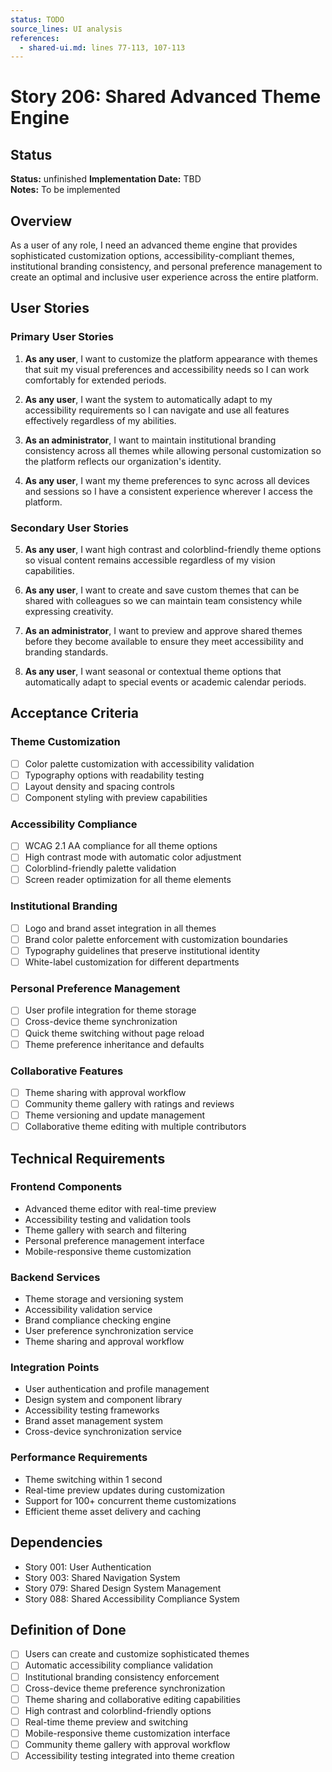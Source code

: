 ```yaml
---
status: TODO
source_lines: UI analysis
references:
  - shared-ui.md: lines 77-113, 107-113
---
```

# Story 206: Shared Advanced Theme Engine

## Status
**Status:** unfinished
**Implementation Date:** TBD  
**Notes:** To be implemented

## Overview

As a user of any role, I need an advanced theme engine that provides sophisticated customization options, accessibility-compliant themes, institutional branding consistency, and personal preference management to create an optimal and inclusive user experience across the entire platform.

## User Stories

### Primary User Stories

1. **As any user**, I want to customize the platform appearance with themes that suit my visual preferences and accessibility needs so I can work comfortably for extended periods.

2. **As any user**, I want the system to automatically adapt to my accessibility requirements so I can navigate and use all features effectively regardless of my abilities.

3. **As an administrator**, I want to maintain institutional branding consistency across all themes while allowing personal customization so the platform reflects our organization's identity.

4. **As any user**, I want my theme preferences to sync across all devices and sessions so I have a consistent experience wherever I access the platform.

### Secondary User Stories

5. **As any user**, I want high contrast and colorblind-friendly theme options so visual content remains accessible regardless of my vision capabilities.

6. **As any user**, I want to create and save custom themes that can be shared with colleagues so we can maintain team consistency while expressing creativity.

7. **As an administrator**, I want to preview and approve shared themes before they become available to ensure they meet accessibility and branding standards.

8. **As any user**, I want seasonal or contextual theme options that automatically adapt to special events or academic calendar periods.

## Acceptance Criteria

### Theme Customization
- [ ] Color palette customization with accessibility validation
- [ ] Typography options with readability testing
- [ ] Layout density and spacing controls
- [ ] Component styling with preview capabilities

### Accessibility Compliance
- [ ] WCAG 2.1 AA compliance for all theme options
- [ ] High contrast mode with automatic color adjustment
- [ ] Colorblind-friendly palette validation
- [ ] Screen reader optimization for all theme elements

### Institutional Branding
- [ ] Logo and brand asset integration in all themes
- [ ] Brand color palette enforcement with customization boundaries
- [ ] Typography guidelines that preserve institutional identity
- [ ] White-label customization for different departments

### Personal Preference Management
- [ ] User profile integration for theme storage
- [ ] Cross-device theme synchronization
- [ ] Quick theme switching without page reload
- [ ] Theme preference inheritance and defaults

### Collaborative Features
- [ ] Theme sharing with approval workflow
- [ ] Community theme gallery with ratings and reviews
- [ ] Theme versioning and update management
- [ ] Collaborative theme editing with multiple contributors

## Technical Requirements

### Frontend Components
- Advanced theme editor with real-time preview
- Accessibility testing and validation tools
- Theme gallery with search and filtering
- Personal preference management interface
- Mobile-responsive theme customization

### Backend Services
- Theme storage and versioning system
- Accessibility validation service
- Brand compliance checking engine
- User preference synchronization service
- Theme sharing and approval workflow

### Integration Points
- User authentication and profile management
- Design system and component library
- Accessibility testing frameworks
- Brand asset management system
- Cross-device synchronization service

### Performance Requirements
- Theme switching within 1 second
- Real-time preview updates during customization
- Support for 100+ concurrent theme customizations
- Efficient theme asset delivery and caching

## Dependencies

- Story 001: User Authentication
- Story 003: Shared Navigation System
- Story 079: Shared Design System Management
- Story 088: Shared Accessibility Compliance System

## Definition of Done

- [ ] Users can create and customize sophisticated themes
- [ ] Automatic accessibility compliance validation
- [ ] Institutional branding consistency enforcement
- [ ] Cross-device theme preference synchronization
- [ ] Theme sharing and collaborative editing capabilities
- [ ] High contrast and colorblind-friendly options
- [ ] Real-time theme preview and switching
- [ ] Mobile-responsive theme customization interface
- [ ] Community theme gallery with approval workflow
- [ ] Accessibility testing integrated into theme creation
